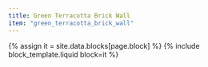 ```yaml
---
title: Green Terracotta Brick Wall
item: "green_terracotta_brick_wall"
---
```


{% assign it = site.data.blocks[page.block] %}
{% include block_template.liquid block=it %}

